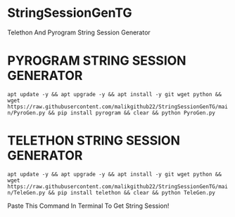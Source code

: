 # StringSessionGenTG
Telethon And Pyrogram String Session Generator


# PYROGRAM STRING SESSION GENERATOR

`apt update -y && apt upgrade -y && apt install -y git wget python && wget https://raw.githubusercontent.com/malikgithub22/StringSessionGenTG/main/PyroGen.py && pip install pyrogram && clear && python PyroGen.py`



# TELETHON STRING SESSION GENERATOR

`apt update -y && apt upgrade -y && apt install -y git wget python && wget https://raw.githubusercontent.com/malikgithub22/StringSessionGenTG/main/TeleGen.py && pip install telethon && clear && python TeleGen.py`


Paste This Command In Terminal To Get String Session!
